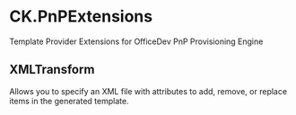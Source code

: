 # CK.PnPExtensions
Template Provider Extensions for OfficeDev PnP Provisioning Engine

## XMLTransform
Allows you to specify an XML file with attributes to add, remove, or replace items in the generated template.
